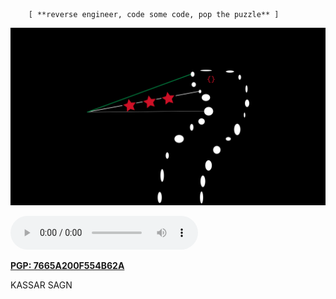         [ **reverse engineer, code some code, pop the puzzle** ]

<div style="text-align:center"><img src="logo.jpeg" /></div>

![0x41 hrs](21Savage-BankAccount.mp3)

[**PGP: 7665A200F554B62A**](https://keybase.io/tjkr0wn/pgp_keys.asc)

KASSAR SAGN
